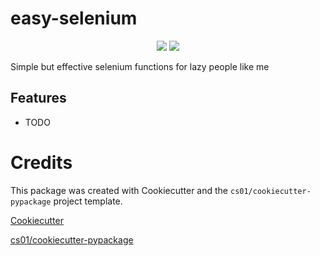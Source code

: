 # easy-selenium
<p align="center">

<a href="https://pypi.python.org/pypi/easy_selenium">
<img src="https://img.shields.io/pypi/v/easy_selenium.svg" /></a>
<a href="https://travis-ci.org/KeshevK/easy_selenium"><img src="https://travis-ci.org/KeshevK/easy_selenium.svg?branch=master" /></a>
</p>
Simple but effective selenium functions for lazy people like me

## Features
-   TODO

# Credits
This package was created with Cookiecutter and the `cs01/cookiecutter-pypackage` project template.

[Cookiecutter](https://github.com/audreyr/cookiecutter)

[cs01/cookiecutter-pypackage](https://github.com/cs01/cookiecutter-pypackage)
